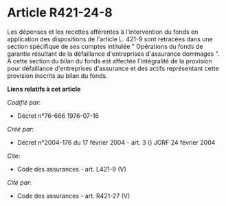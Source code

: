 # Article R421-24-8

Les dépenses et les recettes afférentes à l'intervention du fonds en application des dispositions de l'article L. 421-9 sont
retracées dans une section spécifique de ses comptes intitulée " Opérations du fonds de garantie résultant de la défaillance
d'entreprises d'assurance dommages ". A cette section du bilan du fonds est affectée l'intégralité de la provision pour
défaillance d'entreprises d'assurance et des actifs représentant cette provision inscrits au bilan du fonds.

**Liens relatifs à cet article**

_Codifié par_:

  - Décret n°76-666 1976-07-16

_Créé par_:

  - Décret n°2004-176 du 17 février 2004 - art. 3 () JORF 24 février 2004

_Cite_:

  - Code des assurances - art. L421-9 (V)

_Cité par_:

  - Code des assurances - art. R421-27 (V)
